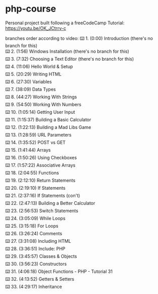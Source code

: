 # php-course
Personal project built following a freeCodeCamp Tutorial: https://youtu.be/OK_JCtrrv-c

branches order according to video:
⌨️ 1. (0:00) Introduction (there's no branch for this)<br>
⌨️ 2. (1:56) Windows Installation (there's no branch for this)<br>
⌨️ 3. (7:32) Choosing a Text Editor (there's no branch for this)<br>
⌨️ 4. (11:06) Hello World & Setup<br>
⌨️ 5. (20:29) Writing HTML<br>
⌨️ 6. (27:30) Variables<br>
⌨️ 7. (38:09) Data Types<br>
⌨️ 8. (44:27) Working With Strings<br>
⌨️ 9. (54:50) Working With Numbers<br>
⌨️ 10. (1:05:14) Getting User Input<br>
⌨️ 11. (1:15:37) Building a Basic Calculator<br>
⌨️ 12. (1:22:13) Building a Mad Libs Game<br>
⌨️ 13. (1:28:59) URL Parameters<br>
⌨️ 14. (1:35:52) POST vs GET<br>
⌨️ 15. (1:41:44) Arrays<br>
⌨️ 16. (1:50:26) Using Checkboxes<br>
⌨️ 17. (1:57:22) Associative Arrays<br>
⌨️ 18. (2:04:55) Functions<br>
⌨️ 19. (2:12:10) Return Statements<br>
⌨️ 20. (2:19:10) If Statements<br>
⌨️ 21. (2:37:16) If Statements (con't)<br>
⌨️ 22. (2:47:13) Building a Better Calculator<br>
⌨️ 23. (2:56:53) Switch Statements<br>
⌨️ 24. (3:05:09) While Loops<br>
⌨️ 25. (3:15:18) For Loops<br>
⌨️ 26. (3:26:24) Comments<br>
⌨️ 27. (3:31:08) Including HTML<br>
⌨️ 28. (3:36:51) Include: PHP<br>
⌨️ 29. (3:45:57) Classes & Objects<br>
⌨️ 30. (3:56:23) Constructors<br>
⌨️ 31. (4:06:18) Object Functions - PHP - Tutorial 31<br>
⌨️ 32. (4:13:52) Getters & Setters<br>
⌨️ 33. (4:29:17) Inheritance<br>